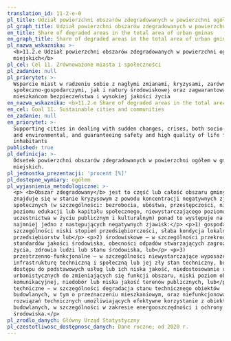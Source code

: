 ```yaml
---
translation_id: 11-2-e-0
pl_title: Udział powierzchni obszarów zdegradowanych w powierzchni ogółem gmin miejskich
pl_graph_title: Udział powierzchni obszarów zdegradowanych w powierzchni ogółem gmin miejskich
en_title: Share of degraded areas in the total area of urban gminas
en_graph_title: Share of degraded areas in the total area of urban gminas
pl_nazwa_wskaznika: >-
  <b>11.2.e Udział powierzchni obszarów zdegradowanych w powierzchni ogółem gmin
  miejskich</b>
pl_cel: Cel 11. Zrównoważone miasta i społeczności
pl_zadanie: null
pl_priorytet: >-
  Wsparcie miast w radzeniu sobie z nagłymi zmianami, kryzysami, zarówno
  społeczno-gospodarczymi, jak i natury środowiskowej oraz zagwarantowanie
  mieszkańcom bezpieczeństwa i wysokiej jakości życia
en_nazwa_wskaznika: <b>11.2.e Share of degraded areas in the total area of urban gminas</b>
en_cel: Goal 11. Sustainable cities and communities
en_zadanie: null
en_priorytet: >-
  Supporting cities in dealing with sudden changes, crises, both socio-economic
  and environmental, and guaranteeing safety and high quality of life for
  inhabitants
published: true
pl_definicja: >-
  Odsetek powierzchni obszarów zdegradowanych w powierzchni ogółem w gminach
  miejskich.
pl_jednostka_prezentacji: 'procent [%]'
pl_dostepne_wymiary: ogółem
pl_wyjasnienia_metodologiczne: >-
  <p> <b>Obszar zdegradowany</b> jest to część lub całość obszaru gminy, który
  znajduje się w stanie kryzysowym z powodu koncentracji negatywnych zjawisk
  społecznych (w szczególności: bezrobocia, ubóstwa, przestępczości, niskiego
  poziomu edukacji lub kapitału społecznego, niewystarczającego poziomu
  uczestnictwa w życiu publicznym i kulturalnym) ponad to występuje na nim co
  najmniej jedno z następujących negatywnych zjawisk:</p> <p>1) gospodarcze – w
  szczególności niski stopień przedsiębiorczości, słaba kondycja lokalnych
  przedsiębiorstw lub</p> <p>2) środowiskowe – w szczególności przekroczenie
  standardów jakości środowiska, obecności odpadów stwarzających zagrożenie dla
  życia, zdrowia ludzi lub stanu środowiska, lub</p> <p>3)
  przestrzenno-funkcjonalne – w szczególności niewystarczające wyposażenie w
  infrastrukturę techniczną i społeczną lub jej zły stan techniczny, brak
  dostępu do podstawowych usług lub ich niska jakość, niedostosowanie rozwiązań
  urbanistycznych do zmieniających się funkcji obszaru, niski poziom obsługi
  komunikacyjnej, niedobór lub niska jakość terenów publicznych, lub</p> <p>4)
  techniczne – w szczególności degradacja stanu technicznego obiektów
  budowlanych, w tym o przeznaczeniu mieszkaniowym, oraz niefunkcjonowanie
  rozwiązań technicznych umożliwiających efektywne korzystanie z obiektów
  budowlanych, w szczególności w zakresie energooszczędności i ochrony
  środowiska.</p>
pl_zrodlo_danych: Główny Urząd Statystyczny
pl_czestotliwosc_dostępnosc_danych: Dane roczne; od 2020 r.
---
```

